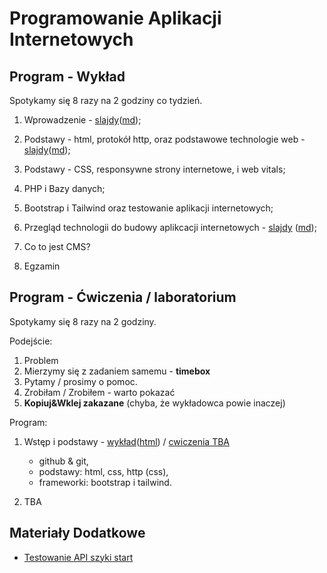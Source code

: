# Programowanie Aplikacji Internetowych

## Program - Wykład

Spotykamy się 8 razy na 2 godziny co tydzień.

1. Wprowadzenie - [slajdy](01_wprowadzenie/slides.pdf)([md](01_wprowadzenie/slides.md));

2. Podstawy - html, protokół http, oraz podstawowe technologie web - [slajdy](02_podstawy/slides.pdf)([md](02_podstawy/slides.md));

3. Podstawy - CSS, responsywne strony internetowe, i web vitals;

4. PHP i Bazy danych;

5. Bootstrap i Tailwind oraz testowanie aplikacji internetowych;

6. Przegląd technologii do budowy aplikcacji internetowych - [slajdy](06_tech_stack/slides.pdf) ([md](06_tech_stack/slides.md));

7. Co to jest CMS?

8. Egzamin

## Program - Ćwiczenia / laboratorium

Spotykamy się 8 razy na 2 godziny.

Podejście:

1. Problem
2. Mierzymy się z zadaniem samemu - **timebox**
3. Pytamy / prosimy o pomoc.
4. Zrobiłam / Zrobiłem - warto pokazać
5. **Kopiuj&Wklej zakazane** (chyba, że wykładowca powie inaczej)

Program:

1. Wstęp i podstawy - [wykład](cwiczenia/00_wstep/index.pdf)([html](cwiczenia/00_wstep/)) / [cwiczenia TBA](cwiczenia/01_basics)

   - github & git,
   - podstawy: html, css, http (css),
   - frameworki: bootstrap i tailwind.

2. TBA

## Materiały Dodatkowe

- [Testowanie API szyki start](https://github.com/wojciech11/se_http_api_testing_quickstart)
